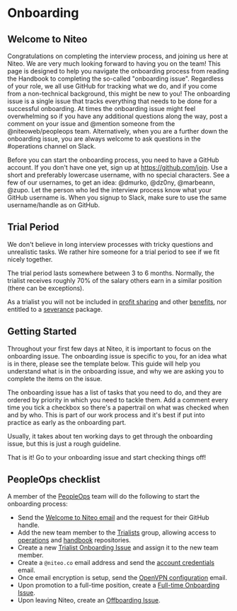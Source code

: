 # Onboarding

## Welcome to Niteo

Congratulations on completing the interview process, and joining us here at Niteo. We are very much looking forward to having you on the team! This page is designed to help you navigate the onboarding process from reading the Handbook to completing the so-called "onboarding issue". Regardless of your role, we all use GitHub for tracking what we do, and if you come from a non-technical background, this might be new to you! The onboarding issue is a single issue that tracks everything that needs to be done for a successful onboarding. At times the onboarding issue might feel overwhelming so if you have any additional questions along the way, post a comment on your issue and @mention someone from the @niteoweb/peopleops team. Alternatively, when you are a further down the onboarding issue, you are always welcome to ask questions in the #operations channel on Slack.

Before you can start the onboarding process, you need to have a GitHub account. If you don't have one yet, sign up at https://github.com/join. Use a short and preferably lowercase username, with no special characters. See a few of our usernames, to get an idea: @dmurko, @dz0ny, @marbeann, @zupo. Let the person who led the interview process know what your GitHub username is. When you signup to Slack, make sure to use the same username/handle as on GitHub.


## Trial Period

We don't believe in long interview processes with tricky questions and unrealistic tasks. We rather hire someone for a trial period to see if we fit nicely together.

The trial period lasts somewhere between 3 to 6 months. Normally, the trialist receives roughly 70% of the salary others earn in a similar position (there can be exceptions).

As a trialist you will not be included in [profit sharing](profit-sharing.md) and other [benefits](benefits.md), nor entitled to a [severance](salary.md#severance) package.

## Getting Started

Throughout your first few days at Niteo, it is important to focus on the onboarding issue. The onboarding issue is specific to you, for an idea what is in there, please see the template below. This guide will help you understand what is in the onboarding issue, and why we are asking you to complete the items on the issue.

The onboarding issue has a list of tasks that you need to do, and they are ordered by priority in which you need to tackle them. Add a comment every time you tick a checkbox so there's a papertrail on what was checked when and by who. This is part of our work process and it's best if put into practice as early as the onboarding part.

Usually, it takes about ten working days to get through the onboarding issue, but this is just a rough guideline.

That is it! Go to your onboarding issue and start checking things off!


## PeopleOps checklist

A member of the [PeopleOps] team will do the following to start the onboarding process:

* Send the <a href="mailto:?
subject=Welcome to Niteo
&body=
Hey, welcome to Niteo!%0D%0A
%0D%0A
We keep everything related to work on GitHub so I will be short:%0D%0A
%0D%0A
• Firstly, please read https://github.com/niteoweb/handbook/blob/master/onboarding.md%0D%0A
• And reply with your GitHub handle.%0D%0A
%0D%0A
Regards%0D%0A%0D%0A
">Welcome to Niteo email</a> and the request for their GitHub handle.
* Add the new team member to the [Trialists] group, allowing access to [operations](https://github.com/niteoweb/operations) and [handbook](https://github.com/niteoweb/handbook) repositories.
* Create a new [Trialist Onboarding Issue] and assign it to the new team member.
* Create a `@niteo.co` email address and send the <a href="mailto:?
subject=Niteo Email Account and Onboarding Checklist
&cc=@niteo.co
&body=
Hey!%0D%0A
%0D%0A
Here's your Niteo email. You'll be using it for communication with us and for subscribing to websites.%0D%0A
%0D%0A
w: https://apps.rackspace.com/%0D%0A
u: [email]%0D%0A
p: [pass]%0D%0A
%0D%0A
Please change your password immediately after you login. You can do that in the
 top right Settings menu.%0D%0A
%0D%0A
I've also created your onboarding checklist so you can continue with the onboarding process:%0D%0A
%0D%0A
• [LINK_ONBOARDING_CHECKLIST]%0D%0A
%0D%0A
Regards%0D%0A%0D%0A
"> account credentials </a> email.
* Once email encryption is setup, send the <a href="mailto:@niteo.co?
subject=Niteo OpenVPN
&body=
Hey!%0D%0A
%0D%0A
To securely connect to our internal intranet, Intra, you will first need to setup and connect to our VPN. %0D%0A
%0D%0A
I have attached your OpenVPN configuration files.%0D%0A
%0D%0A
Once configured, connect to our VPN and you should have access to our Intra pages, such as http://docs.niteoweb.com/.%0D%0A
%0D%0A
Regards%0D%0A%0D%0A
">OpenVPN configuration</a> email.
* Upon promotion to a full-time position, create a [Full-time Onboarding Issue].
* Upon leaving Niteo, create an [Offboarding Issue].

<!-- References --->

[PeopleOps]: https://github.com/orgs/niteoweb/teams/peopleops
[Trialists]: https://github.com/orgs/niteoweb/teams/trialists
[Trialist Onboarding Issue]:
https://github.com/niteoweb/operations/issues/new?template=onboarding-trialist.md&title=Onboarding:%20[FirstName%20LastName]&label=people
[Full-time Onboarding Issue]:
https://github.com/niteoweb/operations/issues/new?template=onboarding-full-time.md&title=Full-time%20onboarding:%20[FirstName%20LastName]&label=people
[Offboarding Issue]:
https://github.com/niteoweb/operations/issues/new?template=offboarding.md&title=Offboarding:%20[FirstName%20LastName]&label=people
